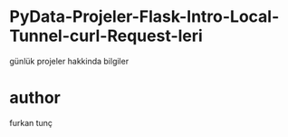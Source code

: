 # PyData-Projeler-Flask-Intro-Local-Tunnel-curl-Request-leri
günlük projeler hakkinda bilgiler
# author
furkan tunç
